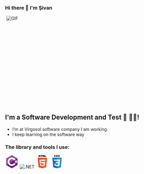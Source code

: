 ### Hi there 👋 I'm Şivan

<img align="right" alt="GIF" src="https://github.com/abhisheknaiidu/abhisheknaiidu/blob/master/code.gif?raw=true" width="500" height="320" />

## I'm a Software Development and Test  🚀 👨‍🎓!
- I’m at Virgosol software company I am working.
- I keep learning on the software way 

<h3 align="left">The library and tools I use:</h3>

<img src="https://raw.githubusercontent.com/devicons/devicon/master/icons/csharp/csharp-original.svg" alt="csharp" width="44" height="44"/> <img src="https://raw.githubusercontent.com/devicons/devicon/master/icons/.NET/.NET-original-wordmark.svg" alt=".NET" width="44" height="44"/> 
 <img src="https://raw.githubusercontent.com/devicons/devicon/master/icons/html5/html5-original-wordmark.svg" alt="html5" width="44" height="44"/> 
<img src="https://raw.githubusercontent.com/devicons/devicon/master/icons/css3/css3-original-wordmark.svg" alt="css3" width="44" height="44"/> 



  
